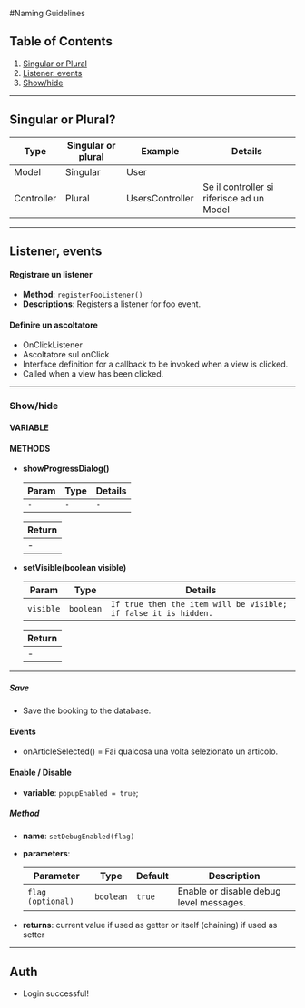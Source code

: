 #Naming Guidelines

## Table of Contents

  1. [Singular or Plural](#singular-or-plural)
  1. [Listener, events]()
  1. [Show/hide]()

---
## Singular or Plural?

| Type | Singular or plural | Example | Details |
| --------- | ---- | ------- | ------- |
| Model | Singular | User | |
| Controller | Plural | UsersController | Se il controller si riferisce ad un Model |

---
## Listener, events

#### Registrare un listener
* **Method**: `registerFooListener()`
* **Descriptions**: Registers a listener for foo event.

#### Definire un ascoltatore
* OnClickListener
* Ascoltatore sul onClick
* Interface definition for a callback to be invoked when a view is clicked.
* Called when a view has been clicked.
 
---
### Show/hide
#### VARIABLE

#### METHODS
* **showProgressDialog()**

  | Param | Type | Details |
  | --------- | ---- | ------- |
  | `-` | `-` | `-` |


  | Return |
  | ------ |
  |-|

* **setVisible(boolean visible)**

  | Param | Type | Details |
  | --------- | ---- | ------- |
  | `visible` | `boolean` | `If true then the item will be visible; if false it is hidden.` |


  | Return |
  | ------ |
  |-|
  
---

##### Save
* Save the booking to the database. 

#### Events
* onArticleSelected() = Fai qualcosa una volta selezionato un articolo.

#### Enable / Disable
* **variable**: `popupEnabled = true`;

##### Method
* **name**: `setDebugEnabled(flag)`
* **parameters**:

  | Parameter | Type | Default | Description |
  | --------- | ---- | ------- | ----------- |
  | `flag (optional)` | `boolean` | `true` | Enable or disable debug level messages. |

* **returns**: current value if used as getter or itself (chaining) if used as setter

--- 

## Auth
* Login successful!
